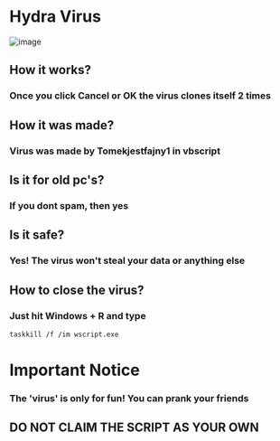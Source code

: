 # Hydra Virus
![image](https://user-images.githubusercontent.com/117757363/232543116-73ea6b56-037d-42d8-a7c9-5ab377452b27.png)
## How it works?
### Once you click Cancel or OK the virus clones itself 2 times
## How it was made?
### Virus was made by Tomekjestfajny1 in vbscript
## Is it for old pc's?
### If you dont spam, then yes
## Is it safe? 
### Yes! The virus won't steal your data or anything else
## How to close the virus?
### Just hit **Windows** + **R** and type

```
taskkill /f /im wscript.exe
```

# Important Notice
### The 'virus' is only for fun! You can prank your friends
## DO NOT CLAIM THE SCRIPT AS YOUR OWN
